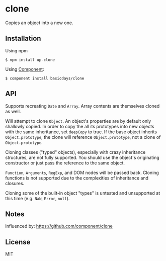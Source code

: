 # clone

Copies an object into a new one.

## Installation

Using npm

	$ npm install up-clone

Using [Component](http://component.io):

	$ component install basicdays/clone

## API

Supports recreating `Date` and `Array`. Array contents are themselves cloned as well.

Will attempt to clone `Object`. An object's properties are by default only shallowly copied. In order to copy
the all its prototypes into new objects with the same inheritance, set `deepCopy` to true. If the base object
inherits `Object.prototype`, the clone will reference `Object.prototype`, not a clone of `Object.prototype`.

Cloning classes ("typed" objects), especially with crazy inheritance
structures, are not fully supported. You should use the object's originating constructor or just pass the
reference to the same object.

`Function`, `Arguments`, `RegExp`, and DOM nodes will be passed back. Cloning functions is not supported due to the
complexities of inheritance and closures.

Cloning some of the built-in object "types" is untested and unsupported at this time (e.g. `NaN`, `Error`, `null`).

## Notes

Influenced by: https://github.com/component/clone

## License

MIT

